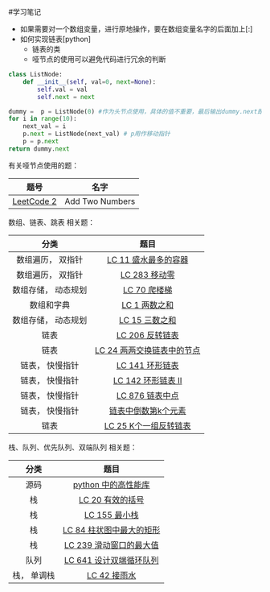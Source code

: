 #学习笔记 
+ 如果需要对一个数组变量，进行原地操作，要在数组变量名字的后面加上[:]
+ 如何实现链表\[python\]
    + 链表的类
    + 哑节点的使用可以避免代码进行冗余的判断
```python
class ListNode:
    def __init__(self, val=0, next=None):
        self.val = val
        self.next = next

dummy =  p = ListNode(0) #作为头节点使用，具体的值不重要，最后输出dummy.next即可
for i in range(10):
    next_val = i
    p.next = ListNode(next_val) # p用作移动指针
    p = p.next
return dummy.next
```
有关哑节点使用的题：

| 题号 | 名字 |
| :------: | :------:|
| [LeetCode 2](https://leetcode.com/problems/add-two-numbers/) | Add Two Numbers|

数组、链表、跳表 相关题：

| 分类 | 题目 |
| :------: | :------:|
|数组遍历， 双指针| [LC 11 盛水最多的容器](https://leetcode.com/problems/container-with-most-water/) |
|数组遍历， 双指针| [LC 283 移动零](https://leetcode.com/problems/move-zeroes/) |
|数组存储， 动态规划|[LC 70 爬楼梯](https://leetcode.com/problems/climbing-stairs/)|
|数组和字典|[LC 1 两数之和](https://leetcode.com/problems/two-sum/)|
|数组存储， 动态规划|[LC 15 三数之和](https://leetcode.com/problems/3sum/)|
|链表|[LC 206 反转链表](https://leetcode.com/problems/reverse-linked-list/)|
|链表|[LC 24 两两交换链表中的节点](https://leetcode.com/problems/swap-nodes-in-pairs/)|
|链表， 快慢指针|[LC 141 环形链表](https://leetcode.com/problems/linked-list-cycle/)|
|链表， 快慢指针|[LC 142 环形链表 II](https://leetcode.com/problems/linked-list-cycle-ii/)|
|链表， 快慢指针|[LC 876 链表中点](https://leetcode.com/problems/middle-of-the-linked-list/)|
|链表， 快慢指针|[链表中倒数第k个元素](https://leetcode-cn.com/problems/lian-biao-zhong-dao-shu-di-kge-jie-dian-lcof/)|
|链表|[LC 25 K个一组反转链表](https://leetcode.com/problems/reverse-nodes-in-k-group/)|

栈、队列、优先队列、双端队列 相关题：

|分类|题目|
|:------:|:------:|
|源码|[python 中的高性能库](https://docs.python.org/3/library/collections.html)|
|栈|[LC 20 有效的括号](https://leetcode.com/problems/valid-parentheses/)|
|栈|[LC 155 最小栈](https://leetcode.com/problems/min-stack/)|
|栈|[LC 84 柱状图中最大的矩形](https://leetcode.com/problems/largest-rectangle-in-histogram/)|
|栈|[LC 239 滑动窗口的最大值](https://leetcode.com/problems/sliding-window-maximum/)|
|队列|[LC 641 设计双端循环队列](https://leetcode.com/problems/design-circular-deque/)|
|栈， 单调栈|[LC 42 接雨水](https://leetcode.com/problems/trapping-rain-water/)|
